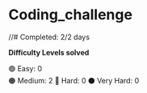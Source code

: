 # Coding_challenge


//# Completed: 2/2 days

__Difficulty Levels solved__
 
 :green_circle: Easy: 0  
 :orange_circle: Medium: 2
 :red_circle: Hard: 0
 :black_circle: Very Hard: 0  

<!--
 #### LeetCode
* :white_circle: [5-longest-palindromic-substring.cpp](leetCode/5-longest-palindromic-substring.cpp)
-->
